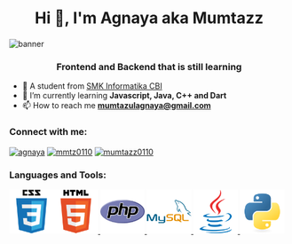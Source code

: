 <h1 align="center">Hi 👋, I'm Agnaya aka Mumtazz</h1>
<img align="center" alt="banner" width="60%" src="https://i.pinimg.com/564x/22/0f/9d/220f9db21fc1e432b03cab9eae044695.jpg">
<h3 align="center">Frontend and Backend that is still learning</h3>


- 📝 A student from [SMK Informatika CBI](https://smkinformatikacbi.sch.id/)
- 🌱 I’m currently learning **Javascript, Java, C++ and Dart**
- 📫 How to reach me **mumtazulagnaya@gmail.com**

<h3 align="left">Connect with me:</h3>
<p align="left">
<a href="https://fb.com/agnaya" target="blank"><img align="center" src="https://raw.githubusercontent.com/rahuldkjain/github-profile-readme-generator/master/src/images/icons/Social/facebook.svg" alt="agnaya" height="30" width="40" /></a>
<a href="https://instagram.com/mmtz0110" target="blank"><img align="center" src="https://raw.githubusercontent.com/rahuldkjain/github-profile-readme-generator/master/src/images/icons/Social/instagram.svg" alt="mmtz0110" height="30" width="40" /></a>
<a href="https://www.youtube.com/c/mumtazz0110" target="blank"><img align="center" src="https://raw.githubusercontent.com/rahuldkjain/github-profile-readme-generator/master/src/images/icons/Social/youtube.svg" alt="mumtazz0110" height="30" width="40" /></a>
</p>

<h3 align="left">Languages and Tools:</h3>
<p align="left"><a href="https://www.w3schools.com/css/" target="_blank" rel="noreferrer"> <img src="https://raw.githubusercontent.com/devicons/devicon/master/icons/css3/css3-original-wordmark.svg" alt="css3" width="80" height="80"/></a><a href="https://www.w3.org/html/" target="_blank" rel="noreferrer"><img src="https://raw.githubusercontent.com/devicons/devicon/master/icons/html5/html5-original-wordmark.svg" alt="html5" width="80" height="80"/></a><a href="https://www.php.net" target="_blank" rel="noreferrer"> <img src="https://raw.githubusercontent.com/devicons/devicon/master/icons/php/php-original.svg" alt="php" width="80" height="80"/></a><a href="https://www.mysql.com/" target="_blank" rel="noreferrer"> <img src="https://raw.githubusercontent.com/devicons/devicon/master/icons/mysql/mysql-original-wordmark.svg" alt="mysql" width="80" height="80"/></a><a href="https://www.java.com" target="_blank" rel="noreferrer"> <img src="https://raw.githubusercontent.com/devicons/devicon/master/icons/java/java-original.svg" alt="java" width="80" height="80"/></a><a href="https://www.python.org" target="_blank" rel="noreferrer"> <img src="https://raw.githubusercontent.com/devicons/devicon/master/icons/python/python-original.svg" alt="python" width="80" height="80"/></a></p>
